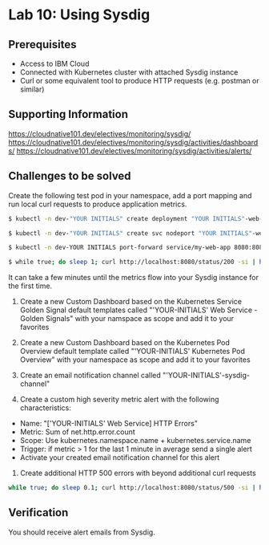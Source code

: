 # Lab 10: Using Sysdig

## Prerequisites

- Access to IBM Cloud
- Connected with Kubernetes cluster with attached Sysdig instance
- Curl or some equivalent tool to produce HTTP requests (e.g. postman or similar)

## Supporting Information

https://cloudnative101.dev/electives/monitoring/sysdig/
https://cloudnative101.dev/electives/monitoring/sysdig/activities/dashboards/
https://cloudnative101.dev/electives/monitoring/sysdig/activities/alerts/

## Challenges to be solved

Create the following test pod in your namespace, add a port mapping and run local curl requests to produce application metrics.

```bash
$ kubectl -n dev-"YOUR INITIALS" create deployment "YOUR INITIALS"-web-app --image=docker.io/kennethreitz/httpbin

$ kubectl -n dev-"YOUR INITIALS" create svc nodeport "YOUR INITIALS"-web-app --tcp=8080:80

$ kubectl -n dev-YOUR INITIALS port-forward service/my-web-app 8080:8080

$ while true; do sleep 1; curl http://localhost:8080/status/200 -si | head -1 ; done
```

It can take a few minutes until the metrics flow into your Sysdig instance for the first time.

1. Create a new Custom Dashboard based on the Kubernetes Service Golden Signal default templates called "'YOUR-INITIALS' Web Service - Golden Signals" with your namspace as scope and add it to your favorites

1. Create a new Custom Dashboard based on the Kubernetes Pod Overview default template called "'YOUR-INITIALS' Kubernetes Pod Overview" with your namespace as scope and add it to your favorites

1. Create an email notification channel called "'YOUR-INITIALS'-sysdig-channel"

1. Create a custom high severity metric alert with the following characteristics:

- Name: "['YOUR-INITIALS' Web Service] HTTP Errors"
- Metric: Sum of net.http.error.count
- Scope: Use kubernetes.namespace.name + kubernetes.service.name
- Trigger: if metric > 1 for the last 1 minute in average send a single alert
- Activate your created email notification channel for this alert

1. Create additional HTTP 500 errors with beyond additional curl requests

```bash
while true; do sleep 0.1; curl http://localhost:8080/status/500 -si | head -1 ; done
```

## Verification

You should receive alert emails from Sysdig.

